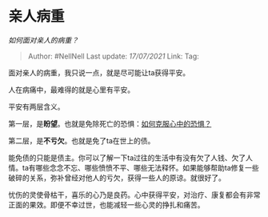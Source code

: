 # 亲人病重
*如何面对亲人的病重？*

> Author: #NellNell 
> Last update: *17/07/2021* 
> Link:
> Tag:  

面对亲人的病重，我只说一点，就是尽可能让ta获得平安。

人在病痛中，最难得的就是心里有平安。

平安有两层含义。

第一层，是**盼望**。也就是免除死亡的恐惧：[如何克服心中的恐惧？](https://www.zhihu.com/question/26967741/answer/1641143275)

第二层，是**不亏欠**。也就是免了ta在世上的债。

能免债的只能是债主。你可以了解一下ta过往的生活中有没有欠了人钱、欠了人情。ta有哪些念念不忘、哪些愤愤不平、哪些无法释怀。如果能够帮助ta修复一些破碎的关系，弥补曾经对他人的亏欠，获得一些人的原谅。就很好了。

忧伤的灵使骨枯干，喜乐的心乃是良药。心中获得平安，对治疗、康复都会有非常正面的果效。即便不幸过世，也能减轻一些心灵的挣扎和痛苦。

  
  
